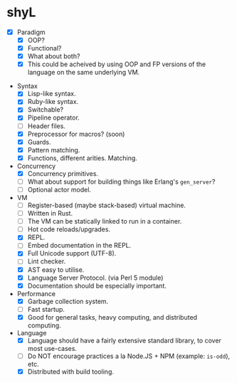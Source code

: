 # shyL

- [x] Paradigm
  - [x] OOP?
  - [x] Functional?
  - [x] What about both?
  - [x] This could be acheived by using OOP and FP versions of the
      language on the same underlying VM.

- Syntax
  - [x] Lisp-like syntax.
  - [x] Ruby-like syntax.
  - [x] Switchable?
  - [x] Pipeline operator.
  - [ ] Header files.
  - [x] Preprocessor for macros? (soon)
  - [x] Guards.
  - [x] Pattern matching.
  - [x] Functions, different arities. Matching.

- Concurrency
  - [x] Concurrency primitives.
  - [ ] What about support for building things like Erlang's `gen_server`?
  - [ ] Optional actor model.

- VM
  - [ ] Register-based (maybe stack-based) virtual machine.
  - [ ] Written in Rust.
  - [ ] The VM can be statically linked to run in a container.
  - [ ] Hot code reloads/upgrades.
  - [x] REPL.
  - [ ] Embed documentation in the REPL.
  - [x] Full Unicode support (UTF-8).
  - [ ] Lint checker.
  - [x] AST easy to utilise.
  - [x] Language Server Protocol. (via Perl 5 module)
  - [x] Documentation should be especially important.

- Performance
  - [x] Garbage collection system.
  - [ ] Fast startup.
  - [x] Good for general tasks, heavy computing, and distributed
    computing.

- Language
  - [x] Language should have a fairly extensive standard library, to cover
    most use-cases.
  - [ ] Do NOT encourage practices a la Node.JS + NPM (example: `is-odd`),
    etc.
  - [x] Distributed with build tooling.
